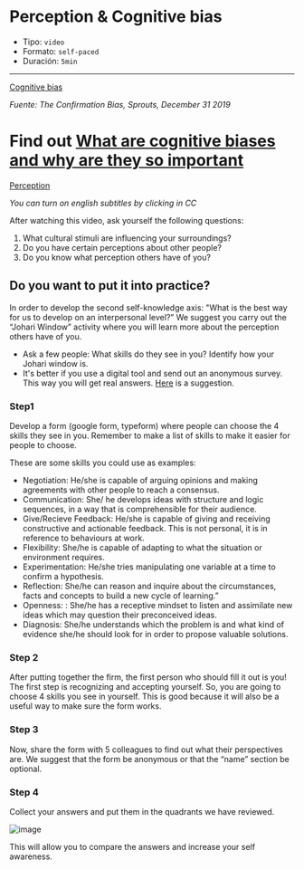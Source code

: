 # Perception & Cognitive bias

* Tipo: `video`
* Formato: `self-paced`
* Duración: `5min`

***
[Cognitive bias](https://youtu.be/Kho5KvPBDSw)

*Fuente: The Confirmation Bias, Sprouts, December 31 2019*

# Find out [What are cognitive biases and why are they so important](https://www.brainvestigations.com/neurociencia/sesgo-cognitivo-negocios/)

[Perception](https://vimeo.com/368066649)

*You can turn on english subtitles by clicking in CC*

After watching this video, ask yourself the following questions:

1. What cultural stimuli are influencing your surroundings?
2. Do you have certain perceptions about other people?
3. Do you know what perception others have of you?

## Do you want to put it into practice?

In order to develop the second self-knowledge axis: "What is the best way for
us to develop on an interpersonal level?” We suggest you carry out the
 “Johari Window” activity where you will learn more about the perception others
 have of you.

- Ask a few  people: What skills do they see in you? Identify how your Johari
window is.
- It's better if you use a digital tool and send out an anonymous survey.
This way you will get real answers. [Here](https://www.google.com/forms/about/)
is a suggestion.
### Step1
Develop a form (google form, typeform) where people can choose the 4 skills they
see in you. Remember to make a list of skills to make it easier for people to
choose.

These are some skills you could use as examples:
- Negotiation: He/she is capable of arguing opinions and making agreements with
other people to reach a consensus.
- Communication: She/ he develops ideas with structure and logic sequences, in a
way that is comprehensible for their audience.
- Give/Recieve Feedback: He/she is capable of giving and receiving constructive
and actionable feedback. This is not personal, it is in reference to behaviours
at work.
- Flexibility: She/he is capable of adapting to what the situation or environment
requires.
- Experimentation: He/she tries manipulating one variable at a time to confirm a
 hypothesis.
- Reflection: She/he can reason and inquire about the circumstances, facts and
concepts to build a new cycle of learning.”
- Openness: : She/he has a receptive mindset to listen and assimilate new ideas
which may question their preconceived ideas.
 - Diagnosis: She/he understands which the problem is and what kind of evidence
 she/he  should look for in order to propose valuable solutions.

### Step 2
After putting together the firm, the first person who should fill it out is you!
The first step is recognizing and accepting yourself. So, you are going to choose
4 skills you see in yourself.
This is good because it will also be a useful way to make sure the form works.

### Step 3
Now, share the form with 5 colleagues  to find out what their perspectives are.
We suggest that the form be anonymous or that the “name” section be optional.

### Step 4
Collect your answers and put them in the quadrants we have reviewed.

![image](https://user-images.githubusercontent.com/36275285/92348726-8594b780-f099-11ea-8408-7592a2752321.png)

This will allow you to compare the answers and increase your self awareness.
